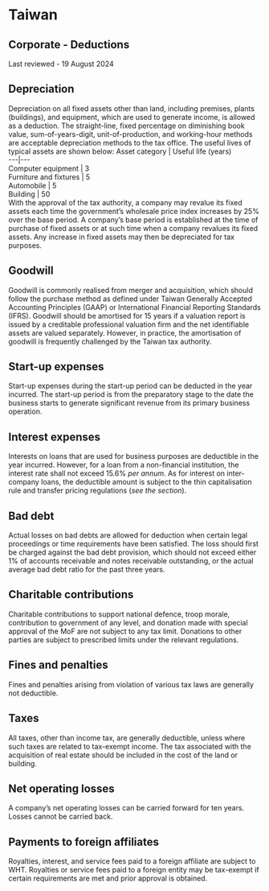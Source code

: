 # Taiwan
## Corporate - Deductions
Last reviewed - 19 August 2024
## Depreciation
Depreciation on all fixed assets other than land, including premises, plants (buildings), and equipment, which are used to generate income, is allowed as a deduction. The straight-line, fixed percentage on diminishing book value, sum-of-years-digit, unit-of-production, and working-hour methods are acceptable depreciation methods to the tax office. The useful lives of typical assets are shown below:
Asset category | Useful life (years)  
---|---  
Computer equipment | 3  
Furniture and fixtures | 5  
Automobile | 5  
Building | 50  
With the approval of the tax authority, a company may revalue its fixed assets each time the government’s wholesale price index increases by 25% over the base period. A company’s base period is established at the time of purchase of fixed assets or at such time when a company revalues its fixed assets. Any increase in fixed assets may then be depreciated for tax purposes.
## Goodwill
Goodwill is commonly realised from merger and acquisition, which should follow the purchase method as defined under Taiwan Generally Accepted Accounting Principles (GAAP) or International Financial Reporting Standards (IFRS). Goodwill should be amortised for 15 years if a valuation report is issued by a creditable professional valuation firm and the net identifiable assets are valued separately. However, in practice, the amortisation of goodwill is frequently challenged by the Taiwan tax authority.
## Start-up expenses
Start-up expenses during the start-up period can be deducted in the year incurred. The start-up period is from the preparatory stage to the date the business starts to generate significant revenue from its primary business operation.
## Interest expenses
Interests on loans that are used for business purposes are deductible in the year incurred. However, for a loan from a non-financial institution, the interest rate shall not exceed 15.6% _per annum_. As for interest on inter-company loans, the deductible amount is subject to the thin capitalisation rule and transfer pricing regulations (_see the section_).
## Bad debt
Actual losses on bad debts are allowed for deduction when certain legal proceedings or time requirements have been satisfied. The loss should first be charged against the bad debt provision, which should not exceed either 1% of accounts receivable and notes receivable outstanding, or the actual average bad debt ratio for the past three years.
## Charitable contributions
Charitable contributions to support national defence, troop morale, contribution to government of any level, and donation made with special approval of the MoF are not subject to any tax limit. Donations to other parties are subject to prescribed limits under the relevant regulations.
## Fines and penalties
Fines and penalties arising from violation of various tax laws are generally not deductible.
## Taxes
All taxes, other than income tax, are generally deductible, unless where such taxes are related to tax-exempt income. The tax associated with the acquisition of real estate should be included in the cost of the land or building.
## Net operating losses
A company’s net operating losses can be carried forward for ten years. Losses cannot be carried back.
## Payments to foreign affiliates
Royalties, interest, and service fees paid to a foreign affiliate are subject to WHT. Royalties or service fees paid to a foreign entity may be tax-exempt if certain requirements are met and prior approval is obtained.
